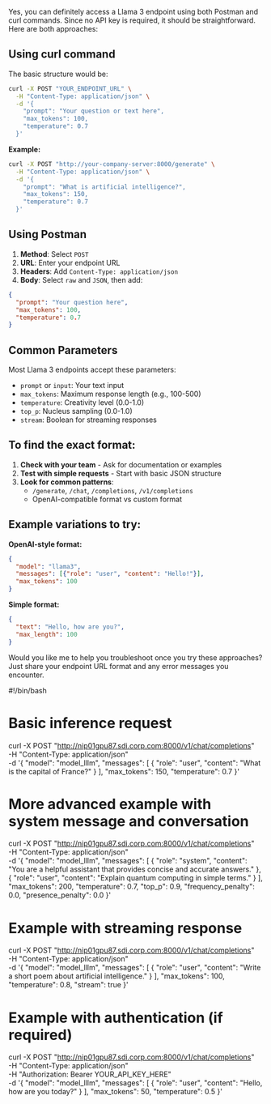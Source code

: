 Yes, you can definitely access a Llama 3 endpoint using both Postman and curl commands. Since no API key is required, it should be straightforward. Here are both approaches:

## Using curl command

The basic structure would be:

```bash
curl -X POST "YOUR_ENDPOINT_URL" \
  -H "Content-Type: application/json" \
  -d '{
    "prompt": "Your question or text here",
    "max_tokens": 100,
    "temperature": 0.7
  }'
```

**Example:**
```bash
curl -X POST "http://your-company-server:8000/generate" \
  -H "Content-Type: application/json" \
  -d '{
    "prompt": "What is artificial intelligence?",
    "max_tokens": 150,
    "temperature": 0.7
  }'
```

## Using Postman

1. **Method**: Select `POST`
2. **URL**: Enter your endpoint URL
3. **Headers**: Add `Content-Type: application/json`
4. **Body**: Select `raw` and `JSON`, then add:
```json
{
  "prompt": "Your question here",
  "max_tokens": 100,
  "temperature": 0.7
}
```

## Common Parameters

Most Llama 3 endpoints accept these parameters:
- `prompt` or `input`: Your text input
- `max_tokens`: Maximum response length (e.g., 100-500)
- `temperature`: Creativity level (0.0-1.0)
- `top_p`: Nucleus sampling (0.0-1.0)
- `stream`: Boolean for streaming responses

## To find the exact format:

1. **Check with your team** - Ask for documentation or examples
2. **Test with simple requests** - Start with basic JSON structure
3. **Look for common patterns**:
   - `/generate`, `/chat`, `/completions`, `/v1/completions`
   - OpenAI-compatible format vs custom format

## Example variations to try:

**OpenAI-style format:**
```json
{
  "model": "llama3",
  "messages": [{"role": "user", "content": "Hello!"}],
  "max_tokens": 100
}
```

**Simple format:**
```json
{
  "text": "Hello, how are you?",
  "max_length": 100
}
```

Would you like me to help you troubleshoot once you try these approaches? Just share your endpoint URL format and any error messages you encounter.


#!/bin/bash

# Basic inference request
curl -X POST "http://nip01gpu87.sdi.corp.com:8000/v1/chat/completions" \
  -H "Content-Type: application/json" \
  -d '{
    "model": "model_lllm",
    "messages": [
      {
        "role": "user",
        "content": "What is the capital of France?"
      }
    ],
    "max_tokens": 150,
    "temperature": 0.7
  }'

# More advanced example with system message and conversation
curl -X POST "http://nip01gpu87.sdi.corp.com:8000/v1/chat/completions" \
  -H "Content-Type: application/json" \
  -d '{
    "model": "model_lllm",
    "messages": [
      {
        "role": "system",
        "content": "You are a helpful assistant that provides concise and accurate answers."
      },
      {
        "role": "user",
        "content": "Explain quantum computing in simple terms."
      }
    ],
    "max_tokens": 200,
    "temperature": 0.7,
    "top_p": 0.9,
    "frequency_penalty": 0.0,
    "presence_penalty": 0.0
  }'

# Example with streaming response
curl -X POST "http://nip01gpu87.sdi.corp.com:8000/v1/chat/completions" \
  -H "Content-Type: application/json" \
  -d '{
    "model": "model_lllm",
    "messages": [
      {
        "role": "user",
        "content": "Write a short poem about artificial intelligence."
      }
    ],
    "max_tokens": 100,
    "temperature": 0.8,
    "stream": true
  }'

# Example with authentication (if required)
curl -X POST "http://nip01gpu87.sdi.corp.com:8000/v1/chat/completions" \
  -H "Content-Type: application/json" \
  -H "Authorization: Bearer YOUR_API_KEY_HERE" \
  -d '{
    "model": "model_lllm",
    "messages": [
      {
        "role": "user",
        "content": "Hello, how are you today?"
      }
    ],
    "max_tokens": 50,
    "temperature": 0.5
  }'
